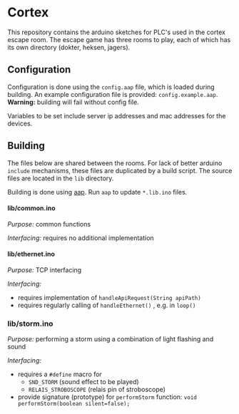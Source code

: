 # Cortex

This repository contains the arduino sketches for PLC's used in the cortex escape room. 
The escape game has three rooms to play, each of which has its own directory (dokter, heksen, jagers). 

## Configuration

Configuration is done using the `config.aap` file, which is loaded during building. An example configuration file is provided: `config.example.aap`. **Warning:** building will fail without config file. 

Variables to be set include server ip addresses and mac addresses for the devices. 

## Building

The files below are shared between the rooms. For lack of better arduino `include` mechanisms, these files are duplicated by a build script. The source files are located in the `lib` directory. 

Building is done using [aap](http://www.a-a-p.org/). Run `aap` to update `*.lib.ino` files. 

#### lib/common.ino

*Purpose:* common functions

*Interfacing:* requires no additional implementation



#### lib/ethernet.ino

*Purpose:* TCP interfacing

*Interfacing:* 

* requires implementation of `handleApiRequest(String apiPath)`
* requires regularly calling of `handleEthernet()` , e.g. in `loop()`



### lib/storm.ino

*Purpose:* performing a storm using a combination of light flashing and sound

*Interfacing:* 

* requires a `#define` macro for 
  * `SND_STORM` (sound effect to be played)
  * `RELAIS_STROBOSCOPE` (relais pin of stroboscope)
* provide signature (prototype) for `performStorm` function: 
  `void performStorm(boolean silent=false);`

